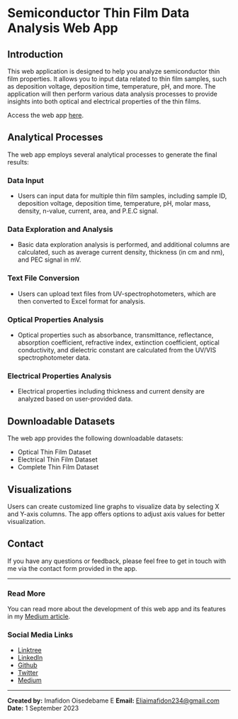 # Semiconductor Thin Film Data Analysis Web App

## Introduction

This web application is designed to help you analyze semiconductor thin film properties. It allows you to input data related to thin film samples, such as deposition voltage, deposition time, temperature, pH, and more. The application will then perform various data analysis processes to provide insights into both optical and electrical properties of the thin films.

Access the web app [here](https://semiconductor-thinfilm-data-visualization.streamlit.app).

## Analytical Processes

The web app employs several analytical processes to generate the final results:

### Data Input
- Users can input data for multiple thin film samples, including sample ID, deposition voltage, deposition time, temperature, pH, molar mass, density, n-value, current, area, and P.E.C signal.

### Data Exploration and Analysis
- Basic data exploration analysis is performed, and additional columns are calculated, such as average current density, thickness (in cm and nm), and PEC signal in mV.

### Text File Conversion
- Users can upload text files from UV-spectrophotometers, which are then converted to Excel format for analysis.

### Optical Properties Analysis
- Optical properties such as absorbance, transmittance, reflectance, absorption coefficient, refractive index, extinction coefficient, optical conductivity, and dielectric constant are calculated from the UV/VIS spectrophotometer data.

### Electrical Properties Analysis
- Electrical properties including thickness and current density are analyzed based on user-provided data.

## Downloadable Datasets

The web app provides the following downloadable datasets:
- Optical Thin Film Dataset
- Electrical Thin Film Dataset
- Complete Thin Film Dataset

## Visualizations

Users can create customized line graphs to visualize data by selecting X and Y-axis columns. The app offers options to adjust axis values for better visualization.

## Contact

If you have any questions or feedback, please feel free to get in touch with me via the contact form provided in the app.

---

### Read More

You can read more about the development of this web app and its features in my [Medium article](https://medium.com/@Imafidon.E.O/semiconductor-thin-film-analysis-how-i-created-a-streamlit-web-app-to-visualize-and-generate-thin-983fffb0a047).

### Social Media Links

- [Linktree](https://linktr.ee/imafidon_oe)
- [LinkedIn](https://linkedin.com/in/oisedebame-imafidon-92921b228)
- [Github](https://github.com/OisedebameE)
- [Twitter](https://twitter.com/imafidon_oe)
- [Medium](https://medium.com/@Imafidon.E.O)
---

**Created by:** Imafidon Oisedebame E
**Email:** Eliaimafidon234@gmail.com
**Date:** 1 September 2023
